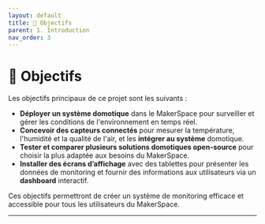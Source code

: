 ```yaml
---
layout: default
title: 🎯 Objectifs
parent: 1. Introduction
nav_order: 3
---
```


# 🎯 Objectifs

Les objectifs principaux de ce projet sont les suivants :

- **Déployer un système domotique** dans le MakerSpace pour surveiller et gérer les conditions de l'environnement en temps réel.
- **Concevoir des capteurs connectés** pour mesurer la température, l'humidité et la qualité de l'air, et les **intégrer au système** domotique.
- **Tester et comparer plusieurs solutions domotiques open-source** pour choisir la plus adaptée aux besoins du MakerSpace.
- **Installer des écrans d’affichage** avec des tablettes pour présenter les données de monitoring et fournir des informations aux utilisateurs via un **dashboard** interactif.

Ces objectifs permettront de créer un système de monitoring efficace et accessible pour tous les utilisateurs du MakerSpace.

---
